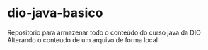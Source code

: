 # dio-java-basico
Repositorio para armazenar todo o conteúdo do curso java da DIO
Alterando o conteudo de um arquivo de forma local

